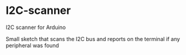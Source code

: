 # I2C-scanner
I2C scanner for Arduino

Small sketch that scans the I2C bus and reports on the terminal if any peripheral was found
